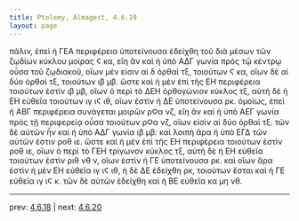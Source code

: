 ```yaml
---
title: Ptolemy, Almagest, 4.6.19
layout: page
---
```


πάλιν, ἐπεὶ ἡ ΓΕΑ περιφέρεια ὑποτείνουσα ἐδείχθη τοῦ διὰ μέσων τῶν ζῳδίων κύκλου μοίρας Ϛ κα, εἴη ἂν καὶ ἡ ὑπὸ ΑΔΓ γωνία πρὸς τῷ κέντρῳ οὖσα τοῦ ζῳδιακοῦ, οἵων μέν εἰσιν αἱ δ ὀρθαὶ τξ, τοιούτων Ϛ κα, οἵων δὲ αἱ δύο ὀρθαὶ τξ, τοιούτων ιβ μβ. ὥστε καὶ ἡ μὲν ἐπὶ τῆς ΕΗ περιφέρεια τοιούτων ἐστὶν ιβ μβ, οἵων ὁ περὶ τὸ ΔΕΗ ὀρθογώνιον κύκλος τξ, αὐτὴ δὲ ἡ ΕΗ εὐθεῖα τοιούτων ιγ ιϚ ιθ, οἵων ἐστὶν ἡ ΔΕ ὑποτείνουσα ρκ. ὁμοίως, ἐπεὶ ἡ ΑΒΓ περιφέρεια συνάγεται μοιρῶν ρϘα νζ, εἴη ἂν καὶ ἡ ὑπὸ ΑΕΓ γωνία πρὸς τῇ περιφερείᾳ οὖσα τοιούτων ρϘα νζ, οἵων εἰσὶν αἱ δύο ὀρθαὶ τξ. τῶν δὲ αὐτῶν ἦν καὶ ἡ ὑπὸ ΑΔΓ γωνία ιβ μβ: καὶ λοιπὴ ἄρα ἡ ὑπὸ ΕΓΔ τῶν αὐτῶν ἐστιν ροθ ιε. ὥστε καὶ ἡ μὲν ἐπὶ τῆς ΕΗ περιφέρεια τοιούτων ἐστὶν ροθ ιε, οἵων ὁ περὶ τὸ ΓΕΗ τρίγωνον κύκλος τξ, αὐτὴ δὲ ἡ ΕΗ εὐθεῖα τοιούτων ἐστὶν ριθ νθ ν, οἵων ἐστὶν ἡ ΓΕ ὑποτείνουσα ρκ. καὶ οἵων ἄρα ἐστὶν ἡ μὲν ΕΗ εὐθεῖα ιγ ιϚ ιθ, ἡ δὲ ΔΕ ἐδείχθη ρκ, τοιούτων ἔσται καὶ ἡ ΓΕ εὐθεῖα ιγ ιϚ κ. τῶν δὲ αὐτῶν ἐδείχθη καὶ ἡ ΒΕ εὐθεῖα κα μη νθ. 

---

prev: [4.6.18](../4.6.18/) | next: [4.6.20](../4.6.20/)

